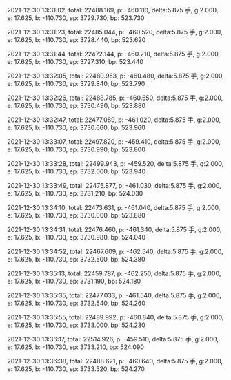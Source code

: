 2021-12-30 13:31:02, total: 22488.169, p: -460.110, delta:5.875 手, g:2.000, e: 17.625, b: -110.730, ep: 3729.730, bp: 523.730

2021-12-30 13:31:23, total: 22485.044, p: -460.520, delta:5.875 手, g:2.000, e: 17.625, b: -110.730, ep: 3728.440, bp: 523.620

2021-12-30 13:31:44, total: 22472.144, p: -460.210, delta:5.875 手, g:2.000, e: 17.625, b: -110.730, ep: 3727.310, bp: 523.440

2021-12-30 13:32:05, total: 22480.953, p: -460.480, delta:5.875 手, g:2.000, e: 17.625, b: -110.730, ep: 3729.840, bp: 523.790

2021-12-30 13:32:26, total: 22488.785, p: -460.550, delta:5.875 手, g:2.000, e: 17.625, b: -110.730, ep: 3730.490, bp: 523.880

2021-12-30 13:32:47, total: 22477.089, p: -461.020, delta:5.875 手, g:2.000, e: 17.625, b: -110.730, ep: 3730.660, bp: 523.960

2021-12-30 13:33:07, total: 22497.820, p: -459.410, delta:5.875 手, g:2.000, e: 17.625, b: -110.730, ep: 3730.990, bp: 523.800

2021-12-30 13:33:28, total: 22499.943, p: -459.520, delta:5.875 手, g:2.000, e: 17.625, b: -110.730, ep: 3732.000, bp: 523.940

2021-12-30 13:33:49, total: 22475.877, p: -461.030, delta:5.875 手, g:2.000, e: 17.625, b: -110.730, ep: 3731.210, bp: 524.030

2021-12-30 13:34:10, total: 22473.631, p: -461.040, delta:5.875 手, g:2.000, e: 17.625, b: -110.730, ep: 3730.000, bp: 523.880

2021-12-30 13:34:31, total: 22476.460, p: -461.340, delta:5.875 手, g:2.000, e: 17.625, b: -110.730, ep: 3730.980, bp: 524.040

2021-12-30 13:34:52, total: 22467.609, p: -462.540, delta:5.875 手, g:2.000, e: 17.625, b: -110.730, ep: 3732.500, bp: 524.380

2021-12-30 13:35:13, total: 22459.787, p: -462.250, delta:5.875 手, g:2.000, e: 17.625, b: -110.730, ep: 3731.190, bp: 524.180

2021-12-30 13:35:35, total: 22477.033, p: -461.540, delta:5.875 手, g:2.000, e: 17.625, b: -110.730, ep: 3732.540, bp: 524.260

2021-12-30 13:35:55, total: 22489.992, p: -460.840, delta:5.875 手, g:2.000, e: 17.625, b: -110.730, ep: 3733.000, bp: 524.230

2021-12-30 13:36:17, total: 22514.926, p: -459.510, delta:5.875 手, g:2.000, e: 17.625, b: -110.730, ep: 3733.210, bp: 524.090

2021-12-30 13:36:38, total: 22488.621, p: -460.640, delta:5.875 手, g:2.000, e: 17.625, b: -110.730, ep: 3733.520, bp: 524.270